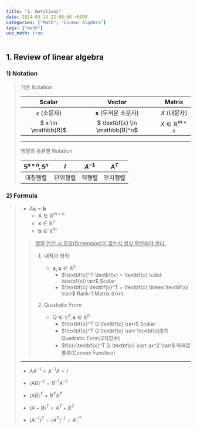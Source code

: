```yaml
---
title: "1. Notations"
date: 2024-03-14 22:00:00 +0900
categories: ["Math", "Linear Algebra"]
tags: ["math"]
use_math: true
---
```



## 1. Review of linear algebra

### 1) Notation

> 기본 Notation
>
> | Scalar              | Vector                         | Matrix                          |
> |:-------------------:|:------------------------------:|:-------------------------------:|
> | $x$ (소문자)        | $\textbf{x}$ (두꺼운 소문자)    |  $X$ (대문자)                    |
> | $ x \in \mathbb{R}$ | $ \textbf{x} \in \mathbb{R}^n$ | $X \in \mathbb{R}^{m \times n}$ |
>
> ---
> 행렬의 종류별 Notation
> 
> | $\mathbb{S}^{n \times n}, \mathbb{S}^{n}$ | $I$ | $A^{-1}$  | $A^T$ |
> |:-----------------------------------------:|:---:|:---------:|:-----:|
> |  대칭행렬  | 단위행렬 | 역행렬| 전치행렬 |

### 2) Formula
>
> - $A\textbf{x} = \textbf{b}$
>   - $A \in \mathbb{R}^{m \times n}$
>   - $\textbf{x} \in \mathbb{R}^{n}$
>   - $\textbf{b} \in \mathbb{R}^{m}$ 
>
>> <u>행렬 연산 시 모양(Dimension)이 맞는지 항상 확인해야 한다.</u><br>
>>
>> 1. 내적과 외적
>>      - $\textbf{x, c} \in \mathbb{R^n}$
>>          - $\textbf{c}^T \textbf{x} = \textbf{c} \cdot \textbf{x}\rarr$ Scalar
>>          - $\textbf{c} \textbf{x}^T = \textbf{c} \times \textbf{x} \rarr$ Rank-1 Matrix (nxn)
>>
>> 2. Quadratic Form
>>      - $Q \in \mathbb{S}^n, \textbf{x} \in \mathbb{R}^n$
>>          - $\textbf{x}^T Q \textbf{x} \rarr$ Scalar
>>          - $\textbf{x}^T Q \textbf{x} \rarr \textbf{x}$의 Quadratic Form(2차함수)
>>          - $f(x)=\textbf{x}^T Q \textbf{x} \rarr ax^2 \rarr$ 아래로 볼록(Convex Function)
> 
> ---
> - ${AA^{-1} = A^{-1}A = I}$
> 
> - $(AB)^{-1}=B^{-1}A^{-1}$
> 
> - $(AB)^{T}=B^{T}A^{T}$
> 
> - $(A+B)^{T}=A^{T}+B^{T}$
> 
> - $(A^{-1})^{T} = (A^T)^{-1} = A^{-T}$
>
